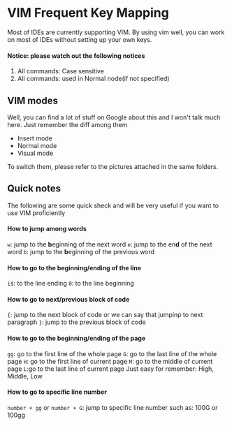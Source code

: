 # VIM Frequent Key Mapping
Most of IDEs are currently supporting VIM. By using vim well, you can work on most of IDEs without setting up your own keys.

#### Notice: please watch out the following notices
1. All commands: Case sensitive
2. All commands: used in Normal node(if not specified)

## VIM modes
Well, you can find a lot of stuff on Google about this and I won't talk much here.
Just remember the diff among them
- Insert mode
- Normal mode
- Visual mode

To switch them, please refer to the pictures attached in the same folders.
## Quick notes
The following are some quick sheck and will be very useful if you want to use VIM proficiently

#### How to jump among words
`w`: jump to the **b**eginning of the next word
`e`: jump to the en**d** of the next word
`b`: jump to the **b**eginning of the previous word

#### How to go to the beginning/ending of the line
`i$`: to the line ending
`0`: to the line beginning

#### How to go to next/previous block of code
`{`: jump to the next block of code or we can say that jumpinp to next paragraph
`}`: jump to the previous block of code

#### How to go to the beginning/ending of the page
`gg`: go to the first line of the whole page
`G`: go to the last line of the whole page
`H`: go to the first line of current page
`M`: go to the middle of current page
`L`:go to the last line of current page
Just easy for remember: High, Middle, Low

#### How to go to specific line number
`number + gg` or `number + G`: jump to specific line number
such as: 100G or 100gg
